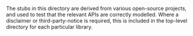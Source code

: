 The stubs in this directory are derived from various open-source projects, and
used to test that the relevant APIs are correctly modelled. Where a disclaimer
or third-party-notice is required, this is included in the top-level directory
for each particular library.